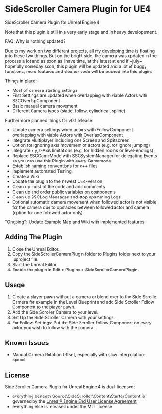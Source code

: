 ﻿# SideScroller Camera Plugin for UE4
SideScroller Camera Plugin for Unreal Engine 4

Note that this plugin is still in a very early stage and in heavy developement.

FAQ: Why is nothing updated?

Due to my work on two different projects, all my developing time is floating into these two things. But on the bright side, the camera was updated in the process a lot and as soon as i have time, at the latest at end if ~july~ hopefully someday soon, this plugin will be updated and a lot of buggy functions, more features and cleaner code will be pushed into this plugin.

Things in place:
* Most of camera starting settings
* First Settings are updated when overlapping with viable Actors with SSCOverlapComponent
* Basic manual camera movement
* Different Camera types (static, follow, cylindrical, spline)


Furthermore planned things for v0.1 release:
* Update camera settings when actors with FollowComponent overlapping with viable Actors with OverlapComponent
* Integrate Multiplayer including one Screen and Splitscreen
* Option for ignoring axis movement of actors (e.g. for ignore jumping)
* Integrate x,y,z-Axis limitations (e.g. for hidden rooms or level-endings)
* Replace SSCGameMode with SSCSystemManager for delegating Events so you can use this Plugin with every Gamemode
* Establish naming conventions for c++ files
* Implement automated Testing
* Create a Wiki
* Update the plugin to the newest UE4-version
* Clean up most of the code and add comments
* Clean up and order public variables on components
* Clean up SSCLog Messages and stop spamming Logs
* Optional automatic camera movement when followed actor is not visible for the camera due to opstacles between followed actor and camera (option for one followed actor only)

"Ongoing": Update Example Map and Wiki with implemented features

## Adding The Plugin

1. Close the Unreal Editor.
1. Copy the SideScrollerCameraPlugin folder to Plugins folder next to your .uproject file.
1. Start the Unreal Editor.
1. Enable the plugin in Edit > Plugins > SideScrollerCameraPlugin.

## Usage

1. Create a player pawn without a camera or blend over to the Side Scrolle Camera for example in the Level Blueprint and add Side Scroller Follow Component to the player pawn.
1. Add the Side Scroller Camera to your level.
1. Set Up the Side Scroller Camera with your settings.
1. For Follow-Settings: Put the Side Scroller Follow Component on every actor you wish to follow with the camera.

## Known Issues
* Manual Camera Rotation Offset, especially with slow interpolation-speed

## License

Side Scroller Camera Plugin for Unreal Engine 4 is dual-licensed:

* everything beneath Source\SideScroller\Content\StarterContent is governed by the [Unreal® Engine End User License Agreement](https://www.unrealengine.com/eula) 
* everything else is released under the MIT License
